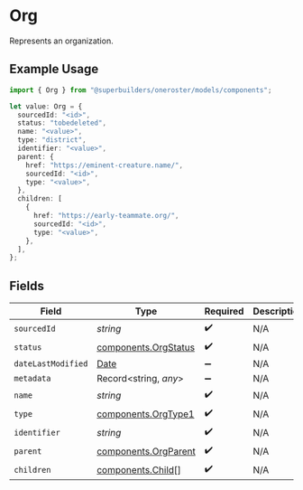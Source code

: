 # Org

Represents an organization.

## Example Usage

```typescript
import { Org } from "@superbuilders/oneroster/models/components";

let value: Org = {
  sourcedId: "<id>",
  status: "tobedeleted",
  name: "<value>",
  type: "district",
  identifier: "<value>",
  parent: {
    href: "https://eminent-creature.name/",
    sourcedId: "<id>",
    type: "<value>",
  },
  children: [
    {
      href: "https://early-teammate.org/",
      sourcedId: "<id>",
      type: "<value>",
    },
  ],
};
```

## Fields

| Field                                                                                         | Type                                                                                          | Required                                                                                      | Description                                                                                   |
| --------------------------------------------------------------------------------------------- | --------------------------------------------------------------------------------------------- | --------------------------------------------------------------------------------------------- | --------------------------------------------------------------------------------------------- |
| `sourcedId`                                                                                   | *string*                                                                                      | :heavy_check_mark:                                                                            | N/A                                                                                           |
| `status`                                                                                      | [components.OrgStatus](../../models/components/orgstatus.md)                                  | :heavy_check_mark:                                                                            | N/A                                                                                           |
| `dateLastModified`                                                                            | [Date](https://developer.mozilla.org/en-US/docs/Web/JavaScript/Reference/Global_Objects/Date) | :heavy_minus_sign:                                                                            | N/A                                                                                           |
| `metadata`                                                                                    | Record<string, *any*>                                                                         | :heavy_minus_sign:                                                                            | N/A                                                                                           |
| `name`                                                                                        | *string*                                                                                      | :heavy_check_mark:                                                                            | N/A                                                                                           |
| `type`                                                                                        | [components.OrgType1](../../models/components/orgtype1.md)                                    | :heavy_check_mark:                                                                            | N/A                                                                                           |
| `identifier`                                                                                  | *string*                                                                                      | :heavy_check_mark:                                                                            | N/A                                                                                           |
| `parent`                                                                                      | [components.OrgParent](../../models/components/orgparent.md)                                  | :heavy_check_mark:                                                                            | N/A                                                                                           |
| `children`                                                                                    | [components.Child](../../models/components/child.md)[]                                        | :heavy_check_mark:                                                                            | N/A                                                                                           |